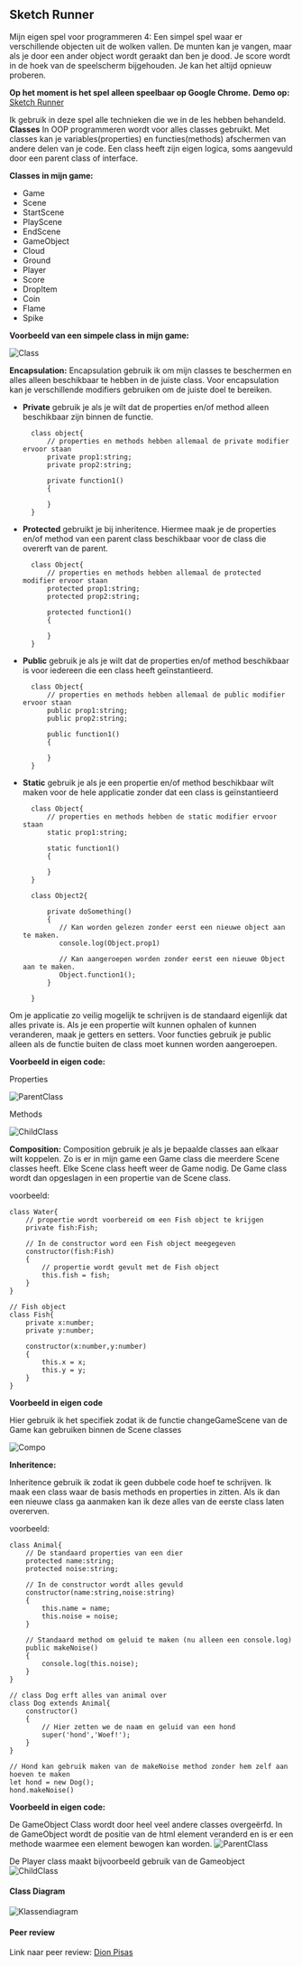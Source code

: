 ## **Sketch Runner**

Mijn eigen spel voor programmeren 4: Een simpel spel waar er verschillende objecten uit
de wolken vallen. De munten kan je vangen, maar als je door een ander object wordt geraakt 
dan ben je dood. Je score wordt in de hoek van de speelscherm bijgehouden. Je kan het altijd
opnieuw proberen. 

**Op het moment is het spel alleen speelbaar op Google Chrome.**
**Demo op:** [Sketch Runner](https://adriaangiel.github.io/sketch_runner/)

Ik gebruik in deze spel alle technieken die we in de les hebben behandeld.
**Classes** 
In OOP programmeren wordt voor alles classes gebruikt. Met classes kan je variables(properties) en functies(methods) afschermen 
van andere delen van je code. Een class heeft zijn eigen logica, soms aangevuld door een parent class of interface. 

**Classes in mijn game:**
* Game
* Scene
* StartScene
* PlayScene
* EndScene
* GameObject
* Cloud
* Ground
* Player
* Score
* DropItem
* Coin
* Flame
* Spike

**Voorbeeld van een simpele class in mijn game:**

![Class](./docs/img/class.PNG)

**Encapsulation:**
Encapsulation gebruik ik om mijn classes te beschermen en alles alleen beschikbaar te hebben in de juiste class.
Voor encapsulation kan je verschillende modifiers gebruiken om de juiste doel te bereiken. 

* **Private** gebruik je als je wilt dat de properties en/of method alleen beschikbaar zijn binnen de functie.

        class object{
            // properties en methods hebben allemaal de private modifier ervoor staan
            private prop1:string;
            private prop2:string;
            
            private function1()
            {
            
            }
        }

* **Protected** gebruikt je bij inheritence. Hiermee maak je de properties en/of method van een parent class beschikbaar voor de class
die overerft van de parent. 

        class Object{
            // properties en methods hebben allemaal de protected modifier ervoor staan
            protected prop1:string;
            protected prop2:string;
            
            protected function1()
            {
            
            }
        }

* **Public** gebruik je als je wilt dat de properties en/of method beschikbaar is voor iedereen die een class heeft geïnstantieerd.
        
        class Object{
            // properties en methods hebben allemaal de public modifier ervoor staan
            public prop1:string;
            public prop2:string;
            
            public function1()
            {
            
            }
        }


* **Static** gebruik je als je een propertie en/of method beschikbaar wilt maken voor de hele applicatie zonder dat een class is geïnstantieerd

        class Object{
            // properties en methods hebben de static modifier ervoor staan
            static prop1:string;
            
            static function1()
            {
            
            }
        }
        
        class Object2{
            
            private doSomething()
            {
               // Kan worden gelezen zonder eerst een nieuwe object aan te maken. 
               console.log(Object.prop1)
            
               // Kan aangeroepen worden zonder eerst een nieuwe Object aan te maken. 
               Object.function1(); 
            }
            
        }

Om je applicatie zo veilig mogelijk te schrijven is de standaard eigenlijk dat alles private is. Als je een propertie wilt kunnen ophalen of 
kunnen veranderen, maak je getters en setters. Voor functies gebruik je public alleen als de functie buiten de class moet kunnen worden aangeroepen.
 
**Voorbeeld in eigen code:** 

Properties

![ParentClass](./docs/img/encapsulation_properties.PNG)

Methods

![ChildClass](./docs/img/encapsulation_methods.PNG)


**Composition:**
Composition gebruik je als je bepaalde classes aan elkaar wilt koppelen. Zo is er in mijn game een Game class die meerdere Scene classes heeft. Elke Scene class heeft weer de Game
nodig. De Game class wordt dan opgeslagen in een propertie van de Scene class.
 
voorbeeld:
    
    class Water{
        // propertie wordt voorbereid om een Fish object te krijgen
        private fish:Fish;
    
        // In de constructor word een Fish object meegegeven
        constructor(fish:Fish)
        {
            // propertie wordt gevult met de Fish object
            this.fish = fish;
        }
    }
    
    // Fish object
    class Fish{
        private x:number;
        private y:number;
        
        constructor(x:number,y:number)
        {
            this.x = x;
            this.y = y;
        }
    }
    
**Voorbeeld in eigen code**


Hier gebruik ik het specifiek zodat ik de functie changeGameScene van de Game kan gebruiken binnen de Scene classes

![Compo](./docs/img/composition.PNG)

**Inheritence:**

Inheritence gebruik ik zodat ik geen dubbele code hoef te schrijven. Ik maak een class waar de basis methods en properties in zitten. Als ik dan 
een nieuwe class ga aanmaken kan ik deze alles van de eerste class laten overerven.

voorbeeld:

    class Animal{
        // De standaard properties van een dier
        protected name:string;
        protected noise:string;
        
        // In de constructor wordt alles gevuld
        constructor(name:string,noise:string)
        {
            this.name = name;
            this.noise = noise;
        }
        
        // Standaard method om geluid te maken (nu alleen een console.log)
        public makeNoise()
        {
            console.log(this.noise);            
        }
    }

    // class Dog erft alles van animal over
    class Dog extends Animal{
        constructor()
        {
            // Hier zetten we de naam en geluid van een hond
            super('hond','Woef!');            
        }
    }
    
    // Hond kan gebruik maken van de makeNoise method zonder hem zelf aan hoeven te maken
    let hond = new Dog();
    hond.makeNoise()

**Voorbeeld in eigen code:** 

De GameObject Class wordt door heel veel andere classes overgeërfd. In de GameObject wordt de positie van de html element veranderd en is er een methode waarmee
een element bewogen kan worden.
![ParentClass](./docs/img/parentClass.PNG)

De Player class maakt bijvoorbeeld gebruik van de Gameobject
![ChildClass](./docs/img/childClass.PNG)


#### **Class Diagram**
![Klassendiagram](./docs/img/klassdiagram-game.jpg)


#### Peer review
Link naar peer review:
[Dion Pisas](https://github.com/AdriaanGiel/sketch_runner/blob/master/Peer_Review_Dion_Pisas.md)
